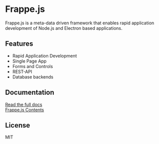 # Frappe.js

Frappe.js is a meta-data driven framework that enables rapid application development of Node.js and Electron based applications.

## Features

- Rapid Application Development
- Single Page App
- Forms and Controls
- REST-API
- Database backends

## Documentation

[Read the full docs](docs/index.md)     
[Frappe.js Contents](https://frappe.io/frappejs/docs)

## License

MIT